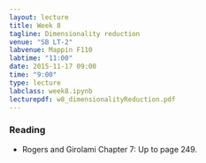 ```yaml
---
layout: lecture
title: Week 8
tagline: Dimensionality reduction
venue: "SB LT-2"
labvenue: Mappin F110
labtime: "11:00"
date: 2015-11-17 09:00
time: "9:00"
type: lecture
labclass: week8.ipynb
lecturepdf: w8_dimensionalityReduction.pdf
---
```



### Reading

-   Rogers and Girolami Chapter 7: Up to page 249.

